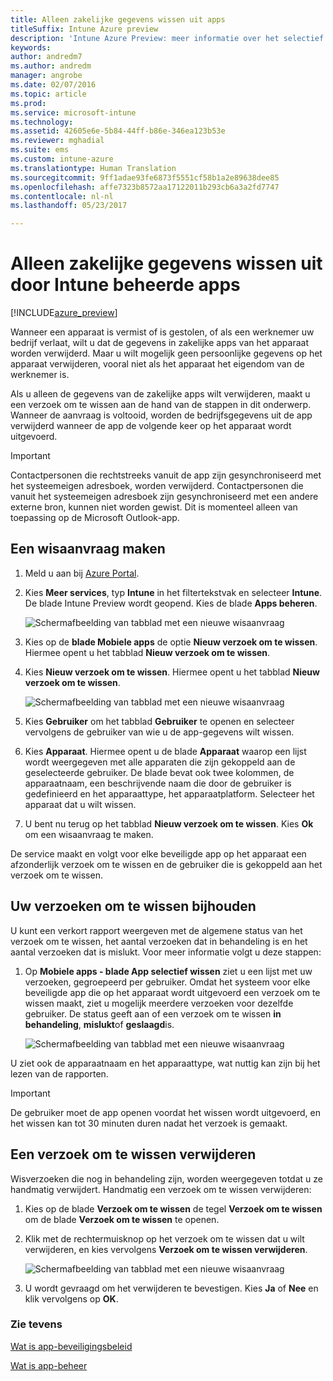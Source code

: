 ```yaml
---
title: Alleen zakelijke gegevens wissen uit apps
titleSuffix: Intune Azure preview
description: 'Intune Azure Preview: meer informatie over het selectief wissen van apps met Microsoft Intune.'
keywords: 
author: andredm7
ms.author: andredm
manager: angrobe
ms.date: 02/07/2016
ms.topic: article
ms.prod: 
ms.service: microsoft-intune
ms.technology: 
ms.assetid: 42605e6e-5b84-44ff-b86e-346ea123b53e
ms.reviewer: mghadial
ms.suite: ems
ms.custom: intune-azure
ms.translationtype: Human Translation
ms.sourcegitcommit: 9ff1adae93fe6873f5551cf58b1a2e89638dee85
ms.openlocfilehash: affe7323b8572aa17122011b293cb6a3a2fd7747
ms.contentlocale: nl-nl
ms.lasthandoff: 05/23/2017

---
```


# <a name="how-to-wipe-only-corporate-data-from-intune-managed-apps"></a>Alleen zakelijke gegevens wissen uit door Intune beheerde apps

[!INCLUDE[azure_preview](./includes/azure_preview.md)]

Wanneer een apparaat is vermist of is gestolen, of als een werknemer uw bedrijf verlaat, wilt u dat de gegevens in zakelijke apps van het apparaat worden verwijderd. Maar u wilt mogelijk geen persoonlijke gegevens op het apparaat verwijderen, vooral niet als het apparaat het eigendom van de werknemer is.

Als u alleen de gegevens van de zakelijke apps wilt verwijderen, maakt u een verzoek om te wissen aan de hand van de stappen in dit onderwerp. Wanneer de aanvraag is voltooid, worden de bedrijfsgegevens uit de app verwijderd wanneer de app de volgende keer op het apparaat wordt uitgevoerd.

>[!IMPORTANT]
> Contactpersonen die rechtstreeks vanuit de app zijn gesynchroniseerd met het systeemeigen adresboek, worden verwijderd. Contactpersonen die vanuit het systeemeigen adresboek zijn gesynchroniseerd met een andere externe bron, kunnen niet worden gewist. Dit is momenteel alleen van toepassing op de Microsoft Outlook-app.

## <a name="create-a-wipe-request"></a>Een wisaanvraag maken

1.  Meld u aan bij [Azure Portal](https://portal.azure.com).

2.  Kies **Meer services**, typ **Intune** in het filtertekstvak en selecteer **Intune**. De blade Intune Preview wordt geopend. Kies de blade **Apps beheren**.

    ![Schermafbeelding van tabblad met een nieuwe wisaanvraag](./media/intune-azure-preview-blade.png)

3.  Kies op de **blade Mobiele apps** de optie **Nieuw verzoek om te wissen**. Hiermee opent u het tabblad **Nieuw verzoek om te wissen**.

4.  Kies **Nieuw verzoek om te wissen**. Hiermee opent u het tabblad **Nieuw verzoek om te wissen**.

    ![Schermafbeelding van tabblad met een nieuwe wisaanvraag](./media/AzurePortal_MAM_NewWipeRequest.png)

5.  Kies **Gebruiker** om het tabblad **Gebruiker** te openen en selecteer vervolgens de gebruiker van wie u de app-gegevens wilt wissen.

6.  Kies **Apparaat**. Hiermee opent u de blade **Apparaat** waarop een lijst wordt weergegeven met alle apparaten die zijn gekoppeld aan de geselecteerde gebruiker. De blade bevat ook twee kolommen, de apparaatnaam, een beschrijvende naam die door de gebruiker is gedefinieerd en het apparaattype, het apparaatplatform. Selecteer het apparaat dat u wilt wissen.

7.  U bent nu terug op het tabblad **Nieuw verzoek om te wissen**. Kies **Ok** om een wisaanvraag te maken. 

De service maakt en volgt voor elke beveiligde app op het apparaat een afzonderlijk verzoek om te wissen en de gebruiker die is gekoppeld aan het verzoek om te wissen.

## <a name="monitor-your-wipe-requests"></a>Uw verzoeken om te wissen bijhouden

U kunt een verkort rapport weergeven met de algemene status van het verzoek om te wissen, het aantal verzoeken dat in behandeling is en het aantal verzoeken dat is mislukt. Voor meer informatie volgt u deze stappen:

1.  Op **Mobiele apps - blade App selectief wissen** ziet u een lijst met uw verzoeken, gegroepeerd per gebruiker. Omdat het systeem voor elke beveiligde app die op het apparaat wordt uitgevoerd een verzoek om te wissen maakt, ziet u mogelijk meerdere verzoeken voor dezelfde gebruiker. De status geeft aan of een verzoek om te wissen **in behandeling**, **mislukt**of **geslaagd**is.

    ![Schermafbeelding van tabblad met een nieuwe wisaanvraag](./media/wipe-request-status-1.png)

U ziet ook de apparaatnaam en het apparaattype, wat nuttig kan zijn bij het lezen van de rapporten.

>[!IMPORTANT]
> De gebruiker moet de app openen voordat het wissen wordt uitgevoerd, en het wissen kan tot 30 minuten duren nadat het verzoek is gemaakt.

## <a name="delete-a-wipe-request"></a>Een verzoek om te wissen verwijderen

Wisverzoeken die nog in behandeling zijn, worden weergegeven totdat u ze handmatig verwijdert.  Handmatig een verzoek om te wissen verwijderen:

1.  Kies op de blade **Verzoek om te wissen** de tegel **Verzoek om te wissen** om de blade **Verzoek om te wissen** te openen.

2.  Klik met de rechtermuisknop op het verzoek om te wissen dat u wilt verwijderen, en kies vervolgens **Verzoek om te wissen verwijderen**.

    ![Schermafbeelding van tabblad met een nieuwe wisaanvraag](./media/delete-wipe-request.png)

3.  U wordt gevraagd om het verwijderen te bevestigen. Kies **Ja** of **Nee** en klik vervolgens op **OK**.

### <a name="see-also"></a>Zie tevens
[Wat is app-beveiligingsbeleid](app-protection-policy.md)

[Wat is app-beheer](app-management.md)
